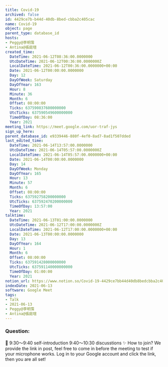 ```yaml
---
title: Covid-19
archived: false
id: 4429ce7b-b44d-40db-8bed-cbba2c405cac
name: Covid-19
object: page
parent_type: database_id
hosts:
- Peggy@李明霈
- Antina@張庭瑄
created_time:
  DateTime: 2021-06-12T08:36:00.0000000
  UtcDateTime: 2021-06-12T00:36:00.0000000Z
  LocalDateTime: 2021-06-12T00:36:00.0000000+00:00
  Date: 2021-06-12T00:00:00.0000000
  Day: 12
  DayOfWeek: Saturday
  DayOfYear: 163
  Hour: 8
  Minute: 36
  Month: 6
  Offset: 08:00:00
  Ticks: 637590837600000000
  UtcTicks: 637590549600000000
  TimeOfDay: 08:36:00
  Year: 2021
meeting_link: https://meet.google.com/uor-traf-jys
sign_up_here: 
parent_database_id: e9339446-880f-4ef0-8ad7-8ad1f507dded
last_edited_time:
  DateTime: 2021-06-14T13:57:00.0000000
  UtcDateTime: 2021-06-14T05:57:00.0000000Z
  LocalDateTime: 2021-06-14T05:57:00.0000000+00:00
  Date: 2021-06-14T00:00:00.0000000
  Day: 14
  DayOfWeek: Monday
  DayOfYear: 165
  Hour: 13
  Minute: 57
  Month: 6
  Offset: 08:00:00
  Ticks: 637592758200000000
  UtcTicks: 637592470200000000
  TimeOfDay: 13:57:00
  Year: 2021
talktime:
  DateTime: 2021-06-13T01:00:00.0000000
  UtcDateTime: 2021-06-12T17:00:00.0000000Z
  LocalDateTime: 2021-06-12T17:00:00.0000000+00:00
  Date: 2021-06-13T00:00:00.0000000
  Day: 13
  DayOfYear: 164
  Hour: 1
  Month: 6
  Offset: 08:00:00
  Ticks: 637591428000000000
  UtcTicks: 637591140000000000
  TimeOfDay: 01:00:00
  Year: 2021
notion_url: https://www.notion.so/Covid-19-4429ce7bb44d40db8bedcbba2c405cac
indexDate: 2021-06-13
software: Google Meet
tags:
- Talk
- 2021-06-13
- Peggy@李明霈
- Antina@張庭瑄
---
```


### Question:


   
   
   
   
   
📅
9:30～9:40 self-introduction
9:40～10:30 discusstions
✨
How to join?
We provide the link in post, feel free to come in before the meeting to test if your microphone works. Log in to your Google account and click the link, then you are all set!

